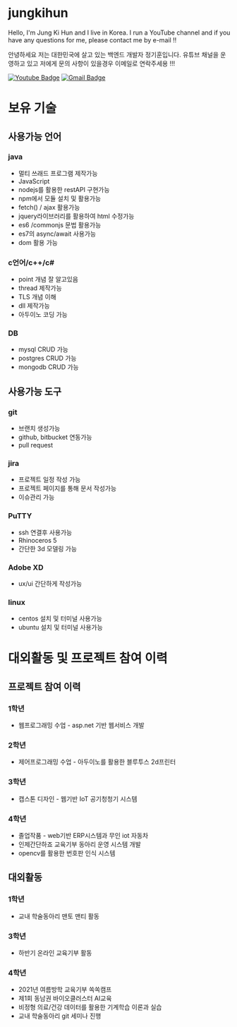 # jungkihun
Hello, I'm Jung Ki Hun and I live in Korea.
I run a YouTube channel and if you have any questions for me, please contact me by e-mail !!

안녕하세요 저는 대한민국에 살고 있는 백엔드 개발자 정기훈입니다.
유튜브 채널을 운영하고 있고 저에게 문의 사항이 있을경우 이메일로 연락주세용 !!!

 [![Youtube Badge](https://img.shields.io/badge/Youtube-ff0000?style=flat-square&logo=youtube&link=https://www.youtube.com/channel/UCMOnxX7wgzgvhmGNxbDYWTQ)](https://www.youtube.com/channel/UCMOnxX7wgzgvhmGNxbDYWTQ)
 [![Gmail Badge](https://img.shields.io/badge/Gmail-d14836?style=flat-square&logo=Gmail&logoColor=white&link=mailto:khkh0130@gmail.com)](mailto:khkh0130@gmail.com)
 
# 보유 기술
## 사용가능 언어
### java 
- 멀티 쓰래드 프로그램 제작가능
- JavaScript  
- nodejs를 활용한  restAPI 구현가능
- npm에서 모듈 설치 및 활용가능
- fetch() / ajax 활용가능
- jquery라이브러리를 활용하여 html 수정가능
- es6 /commonjs 문법 활용가능
- es7의 async/await 사용가능
- dom 활용 가능
### c언어/c++/c#
- point 개념 잘 알고있음
- thread 제작가능
- TLS 개념 이해 
- dll 제작가능
- 아두이노 코딩 가능
### DB
- mysql CRUD 가능
- postgres CRUD 가능
- mongodb CRUD 가능
 
 
## 사용가능 도구
### git 
- 브랜치 생성가능
- github, bitbucket 연동가능
- pull request
### jira
- 프로젝트 일정 작성 가능
- 프로젝트 페이지를 통해 문서 작성가능
- 이슈관리 가능
### PuTTY 
- ssh 연결후 사용가능
- Rhinoceros 5
- 간단한 3d 모델링 가능
### Adobe XD
- ux/ui 간단하게 작성가능
### linux
- centos 설치 및 터미널 사용가능
- ubuntu 설치 및 터미널 사용가능

# 대외활동 및 프로젝트 참여 이력
## 프로젝트 참여 이력
### 1학년 
- 웹프로그래밍 수업 - asp.net 기반 웹서비스 개발
### 2학년 
- 제어프로그래밍 수업 - 아두이노를 활용한 블루투스 2d프린터 
### 3학년 
- 캡스톤 디자인 - 웹기반 IoT 공기청청기 시스템
### 4학년 
- 졸업작품 - web기반 ERP시스템과 무인 iot 자동차
- 인제간단하죠 교육기부 동아리 운영 시스템 개발
- opencv를 활용한 번호판 인식 시스템
## 대외활동
### 1학년 
- 교내 학술동아리 맨토 맨티 활동
### 3학년 
- 하반기 온라인 교육기부 활동
### 4학년
- 2021년 여름방학 교육기부 쏙쏙캠프
- 제1회 동남권 바이오클러스터 AI교육
- 비정형 의료/건강 데이터를 활용한 기계학습 이론과 실습
- 교내 학술동아리 git 세미나 진행
